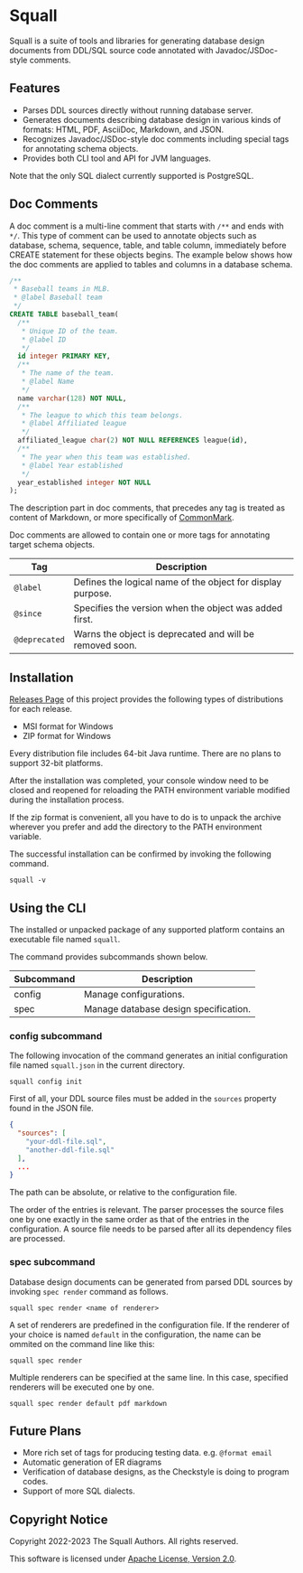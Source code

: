 # Squall

Squall is a suite of tools and libraries for generating database design documents from DDL/SQL source code annotated with Javadoc/JSDoc-style comments.

## Features

* Parses DDL sources directly without running database server.
* Generates documents describing database design in various kinds of formats: HTML, PDF, AsciiDoc, Markdown, and JSON.
* Recognizes Javadoc/JSDoc-style doc comments including special tags for annotating schema objects.
* Provides both CLI tool and API for JVM languages.

Note that the only SQL dialect currently supported is PostgreSQL.

## Doc Comments

A doc comment is a multi-line comment that starts with `/**` and ends with `*/`.
This type of comment can be used to annotate objects such as database, schema, sequence, table, and table column,  immediately before CREATE statement for these objects begins.
The example below shows how the doc comments are applied to tables and columns in a database schema.

```sql
/**
 * Baseball teams in MLB.
 * @label Baseball team
 */
CREATE TABLE baseball_team(
  /**
   * Unique ID of the team.
   * @label ID
   */
  id integer PRIMARY KEY,
  /**
   * The name of the team.
   * @label Name
   */
  name varchar(128) NOT NULL,
  /**
   * The league to which this team belongs.
   * @label Affiliated league
   */
  affiliated_league char(2) NOT NULL REFERENCES league(id),
  /**
   * The year when this team was established.
   * @label Year established
   */
  year_established integer NOT NULL
);
```

The description part in doc comments, that precedes any tag is treated as content of Markdown, or more specifically of [CommonMark](https://commonmark.org/).

Doc comments are allowed to contain one or more tags for annotating target schema objects.

| Tag | Description |
| --- | --- |
| `@label` | Defines the logical name of the object for display purpose. |
| `@since` | Specifies the version when the object was added first. |
| `@deprecated` | Warns the object is deprecated and will be removed soon. |

## Installation

[Releases Page](https://github.com/openclosed-dev/squall/releases) of this project provides the following types of distributions for each release.

* MSI format for Windows
* ZIP format for Windows

Every distribution file includes 64-bit Java runtime. There are no plans to support 32-bit platforms.

After the installation was completed, your console window need to be closed and reopened for reloading the PATH environment variable modified during the installation process.

If the zip format is convenient, all you have to do is to unpack the archive wherever you prefer and add the directory to the PATH environment variable.

The successful installation can be confirmed by invoking the following command.
```
squall -v
```

## Using the CLI

The installed or unpacked package of any supported platform contains an executable file named `squall`.

The command provides subcommands shown below.

| Subcommand | Description |
| --- | --- |
| config | Manage configurations. |
| spec | Manage database design specification. |

### config subcommand

The following invocation of the command generates an initial configuration file named `squall.json` in the current directory.

```
squall config init
```

First of all, your DDL source files must be added in the `sources` property found in the JSON file.

```json
{
  "sources": [
    "your-ddl-file.sql",
    "another-ddl-file.sql"
  ],
  ...
}
```

The path can be absolute, or relative to the configuration file.

The order of the entries is relevant. The parser processes the source files one by one exactly in the same order as that of the entries in the configuration. A source file needs to be parsed after all its dependency files are processed.

### spec subcommand

Database design documents can be generated from parsed DDL sources by invoking `spec render` command as follows.

```
squall spec render <name of renderer>
```

A set of renderers are predefined in the configuration file. If the renderer of your choice is named `default` in the configuration, the name can be ommited on the command line like this:

```
squall spec render
```

Multiple renderers can be specified at the same line. In this case, specified renderers will be executed one by one.

```
squall spec render default pdf markdown
```

## Future Plans

* More rich set of tags for producing testing data. e.g. `@format email`
* Automatic generation of ER diagrams
* Verification of database designs, as the Checkstyle is doing to program codes.
* Support of more SQL dialects.

## Copyright Notice

Copyright 2022-2023 The Squall Authors. All rights reserved.

This software is licensed under [Apache License, Version 2.0][Apache 2.0 License].

[Apache 2.0 License]: https://www.apache.org/licenses/LICENSE-2.0
